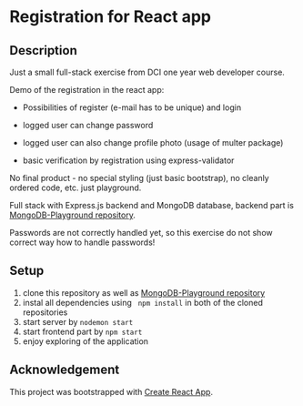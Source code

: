 # Registration for React app

## Description

Just a small full-stack exercise from DCI one year web developer course.

Demo of the registration in the react app:

- Possibilities of register (e-mail has to be unique) and login

- logged user can change password

- logged user can also change profile photo (usage of multer package)

- basic verification by registration using express-validator

No final product - no special styling (just basic bootstrap), no cleanly ordered code, etc. just playground.

Full stack with Express.js backend and MongoDB database, backend part is [MongoDB-Playground repository](https://github.com/Alice-Rez/MongoDB-Playground).

Passwords are not correctly handled yet, so this exercise do not show correct way how to handle passwords!

## Setup

1. clone this repository as well as [MongoDB-Playground repository](https://github.com/Alice-Rez/MongoDB-Playground)
2. instal all dependencies using ` npm install` in both of the cloned repositories
3. start server by `nodemon start`
4. start frontend part by `npm start`
5. enjoy exploring of the application

## Acknowledgement

This project was bootstrapped with [Create React App](https://github.com/facebook/create-react-app).
